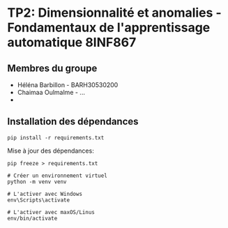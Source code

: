 # TP2: Dimensionnalité et anomalies - Fondamentaux de l'apprentissage automatique 8INF867

## Membres du groupe

- Héléna Barbillon - BARH30530200
- Chaimaa Oulmalme - ...
- 

## Installation des dépendances
````shell
pip install -r requirements.txt
````
 Mise à jour des dépendances:
 ````shell
 pip freeze > requirements.txt
 ````
````shell
# Créer un environnement virtuel
python -m venv venv

# L'activer avec Windows
env\Scripts\activate

# L'activer avec maxOS/Linus
env/bin/activate
````

